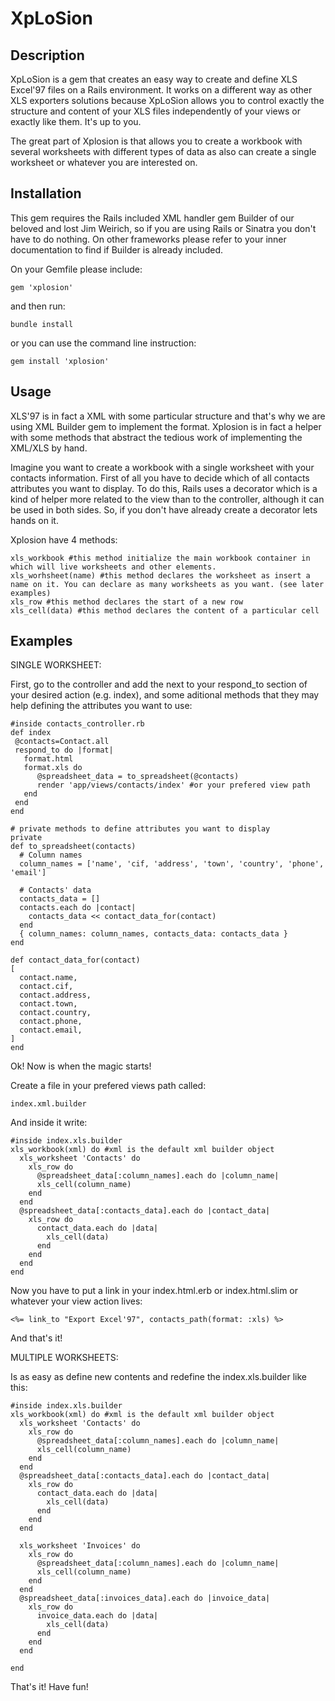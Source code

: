 XpLoSion
========

Description
---------------
XpLoSion is a gem that creates an easy way to create and define XLS Excel'97 files on a Rails environment. It works on a different way as other XLS exporters solutions because XpLoSion allows you to control exactly the structure and content of your XLS files independently of your views or exactly like them. It's up to you.

The great part of Xplosion is that allows you to create a workbook with several worksheets with different types of data as also can create a single worksheet or whatever you are interested on.

Installation
---------------
This gem requires the Rails included XML handler gem Builder of our beloved and lost Jim Weirich, so if you are using Rails or Sinatra you don't have to do nothing. On other frameworks please refer to your inner documentation to find if Builder is already included.

On your Gemfile please include:

    gem 'xplosion'

and then run:

    bundle install

or you can use the command line instruction:

    gem install 'xplosion'

Usage
---------

XLS'97 is in fact a XML with some particular structure and that's why we are using XML Builder gem to implement the format. Xplosion is in fact a helper with some methods that abstract the tedious work of implementing the XML/XLS by hand.

Imagine you want to create a workbook with a single worksheet with your contacts information. First of all you have to decide which of all contacts attributes you want to display. To do this, Rails uses a decorator which is a kind of helper more related to the view than to the controller, although it can be used in both sides. So, if you don't have already create a decorator lets hands on it.

Xplosion have 4 methods:

    xls_workbook #this method initialize the main workbook container in which will live worksheets and other elements.
    xls_worhsheet(name) #this method declares the worksheet as insert a name on it. You can declare as many worksheets as you want. (see later examples)
    xls_row #this method declares the start of a new row
    xls_cell(data) #this method declares the content of a particular cell

Examples
--------

SINGLE WORKSHEET:

First, go to the controller and add the next to your respond_to section of your desired action (e.g. index), and some aditional methods that they may help defining the attributes you want to use:

    #inside contacts_controller.rb
    def index
     @contacts=Contact.all
     respond_to do |format|
       format.html
       format.xls do
          @spreadsheet_data = to_spreadsheet(@contacts)
          render 'app/views/contacts/index' #or your prefered view path
       end
     end
    end

    # private methods to define attributes you want to display
    private
    def to_spreadsheet(contacts)
      # Column names
      column_names = ['name', 'cif, 'address', 'town', 'country', 'phone', 'email']
            
      # Contacts' data
      contacts_data = []
      contacts.each do |contact|
        contacts_data << contact_data_for(contact)
      end
      { column_names: column_names, contacts_data: contacts_data }
    end
        
    def contact_data_for(contact)
    [
      contact.name,
      contact.cif,
      contact.address, 
      contact.town,
      contact.country,
      contact.phone,
      contact.email,
    ]
    end
    
Ok! Now is when the magic starts!

Create a file in your prefered views path called:

    index.xml.builder
    
And inside it write:

    #inside index.xls.builder
    xls_workbook(xml) do #xml is the default xml builder object
      xls_worksheet 'Contacts' do
        xls_row do
          @spreadsheet_data[:column_names].each do |column_name|
          xls_cell(column_name)
        end
      end
      @spreadsheet_data[:contacts_data].each do |contact_data|
        xls_row do
          contact_data.each do |data|
            xls_cell(data)
          end
        end
      end
    end
    
Now you have to put a link in your index.html.erb or index.html.slim or whatever your view action lives:

    <%= link_to "Export Excel'97", contacts_path(format: :xls) %>
    
And that's it!

MULTIPLE WORKSHEETS:

Is as easy as define new contents and redefine the index.xls.builder like this:

    #inside index.xls.builder
    xls_workbook(xml) do #xml is the default xml builder object
      xls_worksheet 'Contacts' do
        xls_row do
          @spreadsheet_data[:column_names].each do |column_name|
          xls_cell(column_name)
        end
      end
      @spreadsheet_data[:contacts_data].each do |contact_data|
        xls_row do
          contact_data.each do |data|
            xls_cell(data)
          end
        end
      end
      
      xls_worksheet 'Invoices' do
        xls_row do
          @spreadsheet_data[:column_names].each do |column_name|
          xls_cell(column_name)
        end
      end
      @spreadsheet_data[:invoices_data].each do |invoice_data|
        xls_row do
          invoice_data.each do |data|
            xls_cell(data)
          end
        end
      end
      
    end
    
That's it! Have fun!
